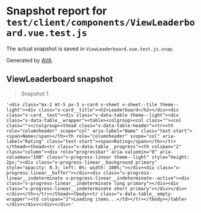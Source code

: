 # Snapshot report for `test/client/components/ViewLeaderboard.vue.test.js`

The actual snapshot is saved in `ViewLeaderboard.vue.test.js.snap`.

Generated by [AVA](https://avajs.dev).

## ViewLeaderboard snapshot

> Snapshot 1

    '<div class="mx-2 mt-5 px-3 v-card v-sheet v-sheet--tile theme--light"><div class="v-card__title"><h2>Leaderboard</h2></div><div class="v-card__text"><div class="v-data-table theme--light"><div class="v-data-table__wrapper"><table><colgroup><col class=""><col class=""></colgroup><thead class="v-data-table-header"><tr><th role="columnheader" scope="col" aria-label="Name" class="text-start"><span>Name</span></th><th role="columnheader" scope="col" aria-label="Rating" class="text-start"><span>Rating</span></th></tr></thead><thead><tr class="v-data-table__progress"><th colspan="2" class="column"><div role="progressbar" aria-valuemin="0" aria-valuemax="100" class="v-progress-linear theme--light" style="height: 2px;"><div class="v-progress-linear__background primary" style="opacity: 0.3; left: 0%; width: 100%;"></div><div class="v-progress-linear__buffer"></div><div class="v-progress-linear__indeterminate v-progress-linear__indeterminate--active"><div class="v-progress-linear__indeterminate long primary"></div><div class="v-progress-linear__indeterminate short primary"></div></div></div></th></tr></thead><tbody><tr class="v-data-table__empty-wrapper"><td colspan="2">Loading items...</td></tr></tbody></table></div></div></div></div>'
